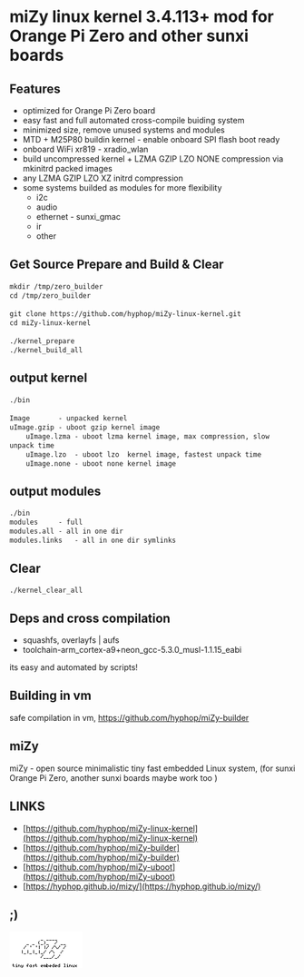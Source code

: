 # miZy linux kernel 3.4.113+ mod for Orange Pi Zero and other sunxi boards 

## Features

* optimized for Orange Pi Zero board
* easy fast and full automated cross-compile buiding system
* minimized size, remove unused systems and modules
* MTD + M25P80 buildin kernel - enable onboard SPI flash boot ready
* onboard WiFi xr819 - xradio_wlan
* build uncompressed kernel + LZMA GZIP LZO NONE compression via mkinitrd packed images
* any LZMA GZIP LZO XZ initrd compression
* some systems builded as modules for more flexibility
    * i2c 
    * audio
    * ethernet - sunxi_gmac
    * ir 
    * other
    
## Get Source Prepare and Build & Clear

    mkdir /tmp/zero_builder
    cd /tmp/zero_builder

    git clone https://github.com/hyphop/miZy-linux-kernel.git
    cd miZy-linux-kernel

    ./kernel_prepare
    ./kernel_build_all

## output kernel

    ./bin
	
	Image		- unpacked kernel 
	uImage.gzip	- uboot gzip kernel image
        uImage.lzma	- uboot lzma kernel image, max compression, slow unpack time
        uImage.lzo	- uboot lzo  kernel image, fastest unpack time 
        uImage.none	- uboot none kernel image

## output modules

    ./bin
	modules		- full 
	modules.all	- all in one dir
	modules.links	- all in one dir symlinks

## Clear

    ./kernel_clear_all

## Deps and cross compilation

* squashfs, overlayfs | aufs
* toolchain-arm_cortex-a9+neon_gcc-5.3.0_musl-1.1.15_eabi

its easy and automated by scripts!

## Building in vm

safe compilation in vm, https://github.com/hyphop/miZy-builder

## miZy 
 
miZy - open source minimalistic tiny fast embedded Linux system, (for sunxi Orange Pi Zero, another sunxi boards maybe work too )

## LINKS

- [https://github.com/hyphop/miZy-linux-kernel](https://github.com/hyphop/miZy-linux-kernel)
- [https://github.com/hyphop/miZy-builder](https://github.com/hyphop/miZy-builder)
- [https://github.com/hyphop/miZy-uboot](https://github.com/hyphop/miZy-uboot)
- [https://hyphop.github.io/mizy/](https://hyphop.github.io/mizy/)

## ;)

![miZy](pics/miZy.logo.bw128x64x2.png)
